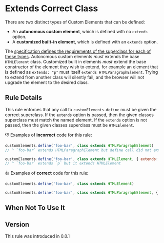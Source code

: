 # Extends Correct Class

There are two distinct types of Custom Elements that can be defined:

 - An **autonomous custom element**, which is defined with no `extends` option. 
 - A **customized built-in element**, which is defined with an `extends` option.

The [specification defines the requirements of the superclass for each of these types](https://html.spec.whatwg.org/multipage/dom.html#html-element-constructors).  Autonomous custom elements _must_ extends the base `HTMLElement` class. Customized built in elements _must_ extend the base constructor of the element they wish to extend, for example an element that is defined as `extends: "p"` must itself `extends HTMLParagraphElement`. Trying to extend from another class will silently fail, and the browser will not upgrade the element to the desired class.

## Rule Details

This rule enforces that any call to `customElements.define` must be given the correct superclass. If the `extends` option is passed, then the given classes superclass must match the named element. If the `extends` option is not passed, then the given classes superclass must be `HTMLElement`.

👎 Examples of **incorrect** code for this rule:

```js
customElements.define('foo-bar', class extends HTMLParagraphElement)
// ^ `foo-bar` extends HTMLParagraphElement but define call did not extend `p`
```
```js
customElements.define('foo-bar', class extends HTMLElement, { extends: 'p' })
// ^ `foo-bar` extends `p` but it extends HTMLElement
```

👍 Examples of **correct** code for this rule:

```js
customElements.define('foo-bar', class extends HTMLElement)
```

```js
customElements.define('foo-bar', class extends HTMLParagraphElement, { extends: 'p' })
```

## When Not To Use It



## Version

This rule was introduced in 0.0.1
